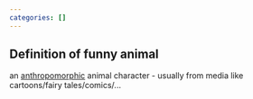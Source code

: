 ```yaml
---
categories: []
---
```


## Definition of funny animal

an [anthropomorphic](./anthropomorphic) animal character - usually from media like cartoons/fairy tales/comics/...
